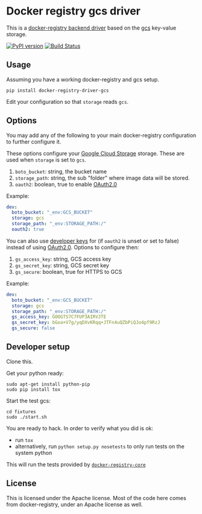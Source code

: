 # Docker registry gcs driver

This is a [docker-registry backend driver](https://github.com/dotcloud/docker-registry/tree/master/depends/docker-registry-core) based on the [gcs](http://reverbrain.com/gcs/) key-value storage.

[![PyPI version][pypi-image]][pypi-url]
[![Build Status][travis-image]][travis-url]

## Usage

Assuming you have a working docker-registry and gcs setup.

`pip install docker-registry-driver-gcs`

Edit your configuration so that `storage` reads `gcs`.


## Options

You may add any of the following to your main docker-registry configuration to further configure it.

These options configure your [Google Cloud Storage](https://cloud.google.com/products/cloud-storage/) storage.
These are used when `storage` is set to `gcs`.

1. `boto_bucket`: string, the bucket name
1. `storage_path`: string, the sub "folder" where image data will be stored.
1. `oauth2`: boolean, true to enable [OAuth2.0](https://developers.google.com/accounts/docs/OAuth2)

Example:
```yaml
dev:
  boto_bucket: "_env:GCS_BUCKET"
  storage: gcs
  storage_path: "_env:STORAGE_PATH:/"
  oauth2: true
```

You can also use [developer keys](https://developers.google.com/storage/docs/reference/v1/getting-startedv1#keys) for (if `oauth2` is unset or set to false) instead
of using [OAuth2.0](https://developers.google.com/accounts/docs/OAuth2). Options to configure then:

1. `gs_access_key`: string, GCS access key
1. `gs_secret_key`: string, GCS secret key
1. `gs_secure`: boolean, true for HTTPS to GCS

Example:
```yaml
dev:
  boto_bucket: "_env:GCS_BUCKET"
  storage: gcs
  storage_path: "_env:STORAGE_PATH:/"
  gs_access_key: GOOGTS7C7FUP3AIRVJTE
  gs_secret_key: bGoa+V7g/yqDXvKRqq+JTFn4uQZbPiQJo4pf9RzJ
  gs_secure: false
```

## Developer setup

Clone this.

Get your python ready:

```
sudo apt-get install python-pip
sudo pip install tox
```

Start the test gcs:

```
cd fixtures
sudo ./start.sh
```

You are ready to hack.
In order to verify what you did is ok:
 * run `tox`
 * alternatively, run `python setup.py nosetests` to only run tests on the system python

This will run the tests provided by [`docker-registry-core`](https://github.com/dotcloud/docker-registry/tree/master/depends/docker-registry-core)


## License

This is licensed under the Apache license.
Most of the code here comes from docker-registry, under an Apache license as well.

[pypi-url]: https://pypi.python.org/pypi/docker-registry-driver-gcs
[pypi-image]: https://badge.fury.io/py/docker-registry-driver-gcs.svg

[travis-url]: http://travis-ci.org/dmp42/docker-registry-driver-gcs
[travis-image]: https://secure.travis-ci.org/dmp42/docker-registry-driver-gcs.png?branch=master
